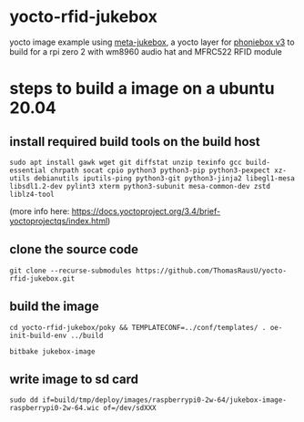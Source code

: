 # yocto-rfid-jukebox
yocto image example using [meta-jukebox](https://github.com/ThomasRausU/meta-jukebox), a yocto layer for [phoniebox v3](http://phoniebox.de/) to build for a rpi zero 2 with wm8960 audio hat and MFRC522 RFID module

# steps to build a image on a ubuntu 20.04

## install required build tools on the build host

    sudo apt install gawk wget git diffstat unzip texinfo gcc build-essential chrpath socat cpio python3 python3-pip python3-pexpect xz-utils debianutils iputils-ping python3-git python3-jinja2 libegl1-mesa libsdl1.2-dev pylint3 xterm python3-subunit mesa-common-dev zstd liblz4-tool

(more info here: https://docs.yoctoproject.org/3.4/brief-yoctoprojectqs/index.html)

## clone the source code

    git clone --recurse-submodules https://github.com/ThomasRausU/yocto-rfid-jukebox.git

## build the image
    cd yocto-rfid-jukebox/poky && TEMPLATECONF=../conf/templates/ . oe-init-build-env ../build

    bitbake jukebox-image

## write image to sd card
    sudo dd if=build/tmp/deploy/images/raspberrypi0-2w-64/jukebox-image-raspberrypi0-2w-64.wic of=/dev/sdXXX
